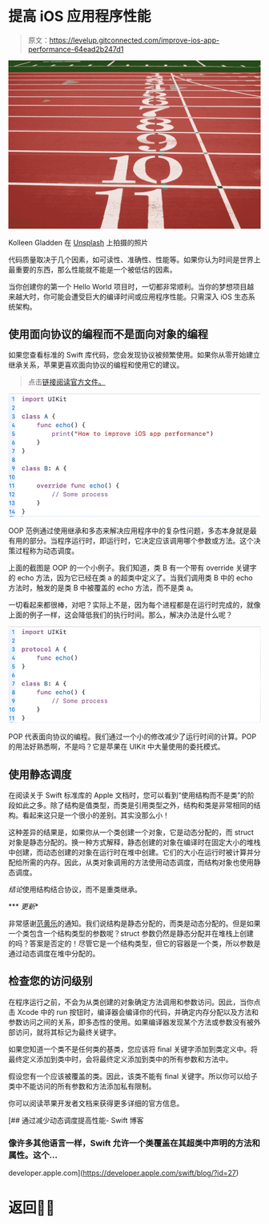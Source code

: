 # 提高 iOS 应用程序性能

> 原文：<https://levelup.gitconnected.com/improve-ios-app-performance-64ead2b247d1>

![](img/de43beecaccfb7f38ba2ade472715ae1.png)

Kolleen Gladden 在 [Unsplash](https://unsplash.com/s/photos/performance?utm_source=unsplash&utm_medium=referral&utm_content=creditCopyText) 上拍摄的照片

代码质量取决于几个因素，如可读性、准确性、性能等。如果你认为时间是世界上最重要的东西，那么性能就不能是一个被低估的因素。

当你创建你的第一个 Hello World 项目时，一切都非常顺利。当你的梦想项目越来越大时，你可能会遭受巨大的编译时间或应用程序性能。只需深入 iOS 生态系统架构。

## 使用面向协议的编程而不是面向对象的编程

如果您查看标准的 Swift 库代码，您会发现协议被频繁使用。如果你从零开始建立继承关系，苹果更喜欢面向协议的编程和使用它的建议。

> 点击[链接阅读官方文件。](https://developer.apple.com/documentation/swift/choosing_between_structures_and_classes)

![](img/cc9d20eef5775c264ca59357cd0744c0.png)

OOP 范例通过使用继承和多态来解决应用程序中的复杂性问题，多态本身就是最有用的部分。当程序运行时，即运行时，它决定应该调用哪个参数或方法。这个决策过程称为动态调度。

上面的截图是 OOP 的一个小例子。我们知道，类 B 有一个带有 override 关键字的 echo 方法，因为它已经在类 a 的超类中定义了。当我们调用类 B 中的 echo 方法时，触发的是类 B 中被覆盖的 echo 方法，而不是类 a。

一切看起来都很棒，对吧？实际上不是，因为每个进程都是在运行时完成的，就像上面的例子一样，这会降低我们的执行时间。那么，解决办法是什么呢？

![](img/05b81c65d86155e6d6f01b79ae52e7dd.png)

POP 代表面向协议的编程。我们通过一个小的修改减少了运行时间的计算。POP 的用法好熟悉啊，不是吗？它是苹果在 UIKit 中大量使用的委托模式。

## 使用静态调度

在阅读关于 Swift 标准库的 Apple 文档时，您可以看到“使用结构而不是类”的阶段如此之多。除了结构是值类型，而类是引用类型之外，结构和类是非常相同的结构。看起来这只是一个很小的差别。其实没那么小！

这种差异的结果是，如果你从一个类创建一个对象，它是动态分配的，而 struct 对象是静态分配的。换一种方式解释，静态创建的对象在编译时在固定大小的堆栈中创建，而动态创建的对象在运行时在堆中创建。它们的大小在运行时被计算并分配给所需的内存。因此，从类对象调用的方法使用动态调度，而结构对象也使用静态调度。

*结论*使用结构结合协议，而不是重类继承。

*** *更新**

非常感谢[范黄乐](https://medium.com/u/7adf7e533179?source=post_page-----64ead2b247d1--------------------------------)的通知。我们说结构是静态分配的，而类是动态分配的。但是如果一个类包含一个结构类型的参数呢？struct 参数仍然是静态分配并在堆栈上创建的吗？答案是否定的！尽管它是一个结构类型，但它的容器是一个类，所以参数是通过动态调度在堆中分配的。

## 检查您的访问级别

在程序运行之前，不会为从类创建的对象确定方法调用和参数访问。因此，当你点击 Xcode 中的 run 按钮时，编译器会编译你的代码，并确定内存分配以及方法和参数访问之间的关系，即多态性的使用。如果编译器发现某个方法或参数没有被外部访问，就将其标记为最终关键字。

如果您知道一个类不是任何类的基类，您应该将 final 关键字添加到类定义中。将最终定义添加到类中时，会将最终定义添加到类中的所有参数和方法中。

假设您有一个应该被覆盖的类。因此，该类不能有 final 关键字。所以你可以给子类中不能访问的所有参数和方法添加私有限制。

你可以阅读苹果开发者文档来获得更多详细的官方信息。

[](https://developer.apple.com/swift/blog/?id=27) [## 通过减少动态调度提高性能- Swift 博客

### 像许多其他语言一样，Swift 允许一个类覆盖在其超类中声明的方法和属性。这个…

developer.apple.com](https://developer.apple.com/swift/blog/?id=27) 

# 返回👨‍💻